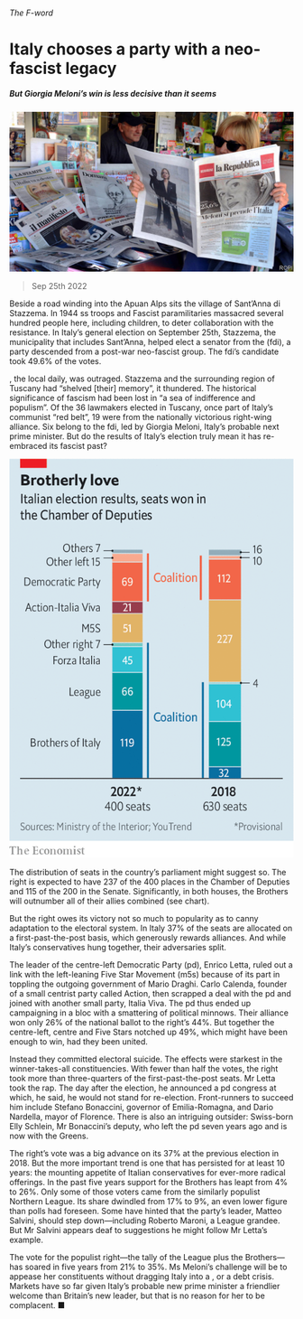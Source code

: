 ###### The F-word

# Italy chooses a party with a neo-fascist legacy 

##### But Giorgia Meloni’s win is less decisive than it seems 

![image](images/20221001_EUP503.jpg) 

> Sep 25th 2022 

Beside a road winding into the Apuan Alps sits the village of Sant’Anna di Stazzema. In 1944 ss troops and Fascist paramilitaries massacred several hundred people here, including children, to deter collaboration with the resistance. In Italy’s general election on September 25th, Stazzema, the municipality that includes Sant’Anna, helped elect a senator from the  (fdi), a party descended from a post-war neo-fascist group. The fdi’s candidate took 49.6% of the votes.

, the local daily, was outraged. Stazzema and the surrounding region of Tuscany had “shelved [their] memory”, it thundered. The historical significance of fascism had been lost in “a sea of indifference and populism”. Of the 36 lawmakers elected in Tuscany, once part of Italy’s communist “red belt”, 19 were from the nationally victorious right-wing alliance. Six belong to the fdi, led by Giorgia Meloni, Italy’s probable next prime minister. But do the results of Italy’s election truly mean it has re-embraced its fascist past? 

![image](images/20221001_EUC104.png) 


The distribution of seats in the country’s parliament might suggest so. The right is expected to have 237 of the 400 places in the Chamber of Deputies and 115 of the 200 in the Senate. Significantly, in both houses, the Brothers will outnumber all of their allies combined (see chart).

But the right owes its victory not so much to popularity as to canny adaptation to the electoral system. In Italy 37% of the seats are allocated on a first-past-the-post basis, which generously rewards alliances. And while Italy’s conservatives hung together, their adversaries split.

The leader of the centre-left Democratic Party (pd), Enrico Letta, ruled out a link with the left-leaning Five Star Movement (m5s) because of its part in toppling the outgoing government of Mario Draghi. Carlo Calenda, founder of a small centrist party called Action, then scrapped a deal with the pd and joined with another small party, Italia Viva. The pd thus ended up campaigning in a bloc with a smattering of political minnows. Their alliance won only 26% of the national ballot to the right’s 44%. But together the centre-left, centre and Five Stars notched up 49%, which might have been enough to win, had they been united.

Instead they committed electoral suicide. The effects were starkest in the winner-takes-all constituencies. With fewer than half the votes, the right took more than three-quarters of the first-past-the-post seats. Mr Letta took the rap. The day after the election, he announced a pd congress at which, he said, he would not stand for re-election. Front-runners to succeed him include Stefano Bonaccini, governor of Emilia-Romagna, and Dario Nardella, mayor of Florence. There is also an intriguing outsider: Swiss-born Elly Schlein, Mr Bonaccini’s deputy, who left the pd seven years ago and is now with the Greens. 

The right’s vote was a big advance on its 37% at the previous election in 2018. But the more important trend is one that has persisted for at least 10 years: the mounting appetite of Italian conservatives for ever-more radical offerings. In the past five years support for the Brothers has leapt from 4% to 26%. Only some of those voters came from the similarly populist Northern League. Its share dwindled from 17% to 9%, an even lower figure than polls had foreseen. Some have hinted that the party’s leader, Matteo Salvini, should step down—including Roberto Maroni, a League grandee. But Mr Salvini appears deaf to suggestions he might follow Mr Letta’s example.

The vote for the populist right—the tally of the League plus the Brothers—has soared in five years from 21% to 35%. Ms Meloni’s challenge will be to appease her constituents without dragging Italy into a , or a debt crisis. Markets have so far given Italy’s probable new prime minister a friendlier welcome than Britain’s new leader, but that is no reason for her to be complacent. ■

